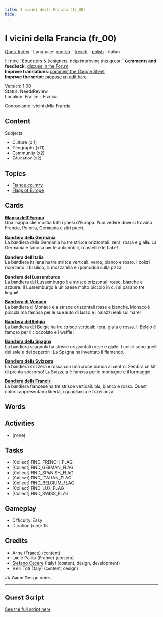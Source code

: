 ```yaml
---
title: I vicini della Francia (fr_00)
hide:
---
```


# I vicini della Francia (fr_00)
[Quest Index](./index.it.md) - Language: [english](./fr_00.md) - [french](./fr_00.fr.md) - [polish](./fr_00.pl.md) - italian

!!! note "Educators & Designers: help improving this quest!"
    **Comments and feedback**: [discuss in the Forum](https://vgwb.discourse.group/t/fr-00-the-neighbors-of-france/22)  
    **Improve translations**: [comment the Google Sheet](https://docs.google.com/spreadsheets/d/1FPFOy8CHor5ArSg57xMuPAG7WM27-ecDOiU-OmtHgjw/edit?gid=1044148815#gid=1044148815)  
    **Improve the script**: [propose an edit here](https://github.com/vgwb/Antura/blob/main/Assets/_discover/_quests/FR_00%20Geo%20France/FR_00%20Geo%20France%20-%20Yarn%20Script.yarn)  

Version: 1.00  
Status: NeedsReview  
Location: France - Francia

Conosciamo i vicini della Francia

## Content
Subjects: 

  - Culture (x11)
  - Geography (x11)
  - Community (x2)
  - Education (x2)

## Topics
- [France country](../topics/index.md#france)
- [Flags of Europe](../topics/index.md#flags_euroe)


## Cards
**[Mappa dell'Europa](../cards/index.md#concept_europe_map)**  
Una mappa che mostra tutti i paesi d'Europa. Puoi vedere dove si trovano Francia, Polonia, Germania e altri paesi.  

**[Bandiera della Germania](../cards/index.md#flag_germany)**  
La bandiera della Germania ha tre strisce orizzontali: nera, rossa e gialla. La Germania è famosa per le automobili, i castelli e le fiabe!  

**[Bandiera dell'Italia](../cards/index.md#flag_italy)**  
La bandiera italiana ha tre strisce verticali: verde, bianco e rosso. I colori ricordano il basilico, la mozzarella e i pomodori sulla pizza!  

**[Bandiera del Lussemburgo](../cards/index.md#flag_luxembourg)**  
La bandiera del Lussemburgo è a strisce orizzontali rosse, bianche e azzurre. Il Lussemburgo è un paese molto piccolo in cui si parlano tre lingue!  

**[Bandiera di Monaco](../cards/index.md#flag_monaco)**  
La bandiera di Monaco è a strisce orizzontali rosse e bianche. Monaco è piccola ma famosa per le sue auto di lusso e i palazzi reali sul mare!  

**[Bandiera del Belgio](../cards/index.md#flag_belgium)**  
La bandiera del Belgio ha tre strisce verticali: nera, gialla e rossa. Il Belgio è famoso per il cioccolato e i waffle!  

**[Bandiera della Spagna](../cards/index.md#flag_spain)**  
La bandiera spagnola ha strisce orizzontali rosse e gialle. I colori sono quelli del sole e dei peperoni! La Spagna ha inventato il flamenco.  

**[Bandiera della Svizzera](../cards/index.md#flag_switzerland)**  
La bandiera svizzera è rossa con una croce bianca al centro. Sembra un kit di pronto soccorso! La Svizzera è famosa per le montagne e il formaggio.  

**[Bandiera della Francia](../cards/index.md#flag_france)**  
La bandiera francese ha tre strisce verticali: blu, bianco e rosso. Questi colori rappresentano libertà, uguaglianza e fratellanza!  

## Words
## Activities
- (none)

## Tasks
- [Collect] FIND_FRENCH_FLAG
- [Collect] FIND_GERMAN_FLAG
- [Collect] FIND_SPANISH_FLAG
- [Collect] FIND_ITALIAN_FLAG
- [Collect] FIND_BELGIUM_FLAG
- [Collect] FIND_LUX_FLAG
- [Collect] FIND_SWISS_FLAG
## Gameplay
- Difficulty: Easy
- Duration (min): 15
## Credits
- Anne (France) (content)
- Lucie Paillat (France) (content)
- [Stefano Cecere](https://stefanocecere.com) (Italy) (content, design, development)
- Vieri Toti (Italy) (content, design)

## Game Design notes



---

## Quest Script

[See the full script here](./fr_00-script.it.md)
